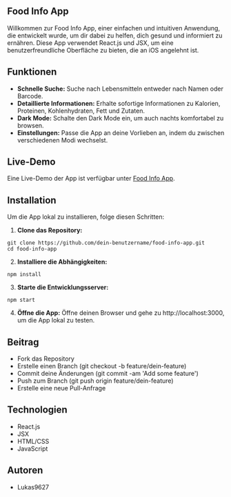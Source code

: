 ## Food Info App
Willkommen zur Food Info App, einer einfachen und intuitiven Anwendung, die entwickelt wurde, um dir dabei zu helfen, dich gesund und informiert zu ernähren. Diese App verwendet React.js und JSX, um eine benutzerfreundliche Oberfläche zu bieten, die an iOS angelehnt ist.

## Funktionen
- **Schnelle Suche:** Suche nach Lebensmitteln entweder nach Namen oder Barcode.
- **Detaillierte Informationen:** Erhalte sofortige Informationen zu Kalorien, Proteinen, Kohlenhydraten, Fett und Zutaten.
- **Dark Mode:** Schalte den Dark Mode ein, um auch nachts komfortabel zu browsen.
- **Einstellungen:** Passe die App an deine Vorlieben an, indem du zwischen verschiedenen Modi wechselst.

## Live-Demo
Eine Live-Demo der App ist verfügbar unter [Food Info App](https://foodinfoapp.netlify.app/).

## Installation
Um die App lokal zu installieren, folge diesen Schritten:

1. **Clone das Repository:**
```
git clone https://github.com/dein-benutzername/food-info-app.git
cd food-info-app
```
2. **Installiere die Abhängigkeiten:**
```
npm install
```
3. **Starte die Entwicklungsserver:**
```
npm start
```
4. **Öffne die App:**
Öffne deinen Browser und gehe zu http://localhost:3000, um die App lokal zu testen.

## Beitrag
- Fork das Repository
- Erstelle einen Branch (git checkout -b feature/dein-feature)
- Commit deine Änderungen (git commit -am 'Add some feature')
- Push zum Branch (git push origin feature/dein-feature)
- Erstelle eine neue Pull-Anfrage

## Technologien
- React.js
- JSX
- HTML/CSS
- JavaScript

## Autoren
- Lukas9627
